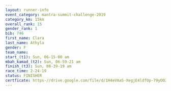 ```yaml
---
layout: runner-info 
event_category: mantra-summit-challenge-2019 
category_km: 15km 
overall_rank: 15
gender_rank: 1
bib: 746
first_name: Clara
last_name: Athyla
gender: F
team_name: 
start_(t1): Sun, 06-15-00 am
mbah_kamad_(t2): Sun, 06-59-21 am
finish_(t3): Sun, 08-39-19 am
race_time: 2-24-19
status: FINISHER
certficate: https-//drive.google.com/file/d/1H4eVAaS-XegjE4ldfOp-79yOO2-S7eCF/view?usp=sharing
---
```


